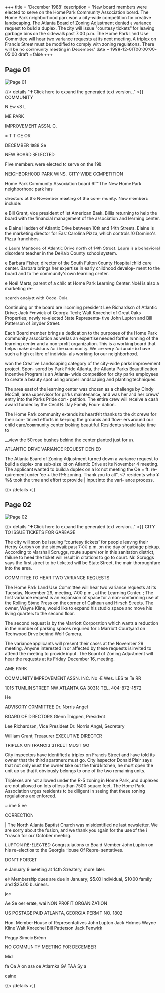 +++
title = 'December 1988'
description = 'New board members were elected to serve on the Home Park Community Association board. The Home Park neighborhood park won a city-wide competition for creative landscaping. The Atlanta Board of Zoning Adjustment denied a variance request to build a duplex. The city will issue "courtesy tickets" for leaving garbage bins on the sidewalk past 7:00 p.m. The Home Park Land Use Committee will hear two variance requests at its next meeting. A triplex on Francis Street must be modified to comply with zoning regulations. There will be no community meeting in December.'
date = 1988-12-01T00:00:00-05:00
draft = false
+++



## Page 01

![Page 01](/hpcia-newsletter-archive/1988-12_01.jpg)

{{< details "➕ Click here to expand the generated text version..." >}}
COMMUNITY

N Ew sS L

ME PARK

IMPROVEMENT ASSN. C.

= T T CE OR

DECEMBER 1988
Se

NEW BOARD SELECTED

Five members were elected to serve on the 19&

NEIGHBORHOOD PARK WINS .
CITY-WIDE COMPETITION

Home Park Community Association board 6f™ The New Home Park neighborhood park has

directors at the November meeting of the com-
munity. New members include:

e Bill Grant, vice president of 1st American
Bank. Billis returning to help the board with the
financial management of the association and
learning center.

e Elaine Hadden of Atlantic Drive between
10th and 14th Streets. Elaine is the marketing
director for East Carolina Pizza, which controls
10 Domino's Pizza franchises.

e Laura Mantrone of Atlantic Drive north of
14th Street. Laura is a behavioral disorders
teacher in the DeKalb County school system.

e Barbara Fisher, director of the South Fulton
County Hospital child care center. Barbara
brings her expertise in early childhood develop-
ment to the board and to the community's own
learning center.

e Noél Marts, parent of a child at Home Park
Learning Center. Noél is also a marketing re-

search analyst with Coca-Cola.

Continuing on the board are incoming president
Lee Richardson of Atlantic Drive; Jack Fenwick of
Georgia Tech; Walt Knoechel of Great Oaks
Properties; newly re-elected State Representa-
tive John Lupton and Bill Patterson of Snyder
Street.

Each Board member brings a dedication
to the purposes of the Home Park community
association as wellas an expertise needed forthe
running of the learning center and a non-profit
organization. This is a working board that helps
make decisions for the community. We are very
fortunate to have such a high calibre of individu-
als working for our neighborhood.

won the Creative Landscaping category of the
city-wide parks improvement project. Spon-
sored by Park Pride Atlanta, the Atlanta Parks
Beautification Incentive Program is an Atlanta-
wide competition for city parks employees to
create a beauty spot using proper landscaping
and planting techniques.

The area east of the learning center was
chosen as a challenge by Cindy McCall, area
supervisor for parks maintenance, and was her
and her crews’ entry into the Parks Pride com-
petition. The entire crew will receive a cash
award funded by the Cecil B. Day Family Foun-
dation.

The Home Park community extends its
heartfelt thanks to the cit crews for their con-
tinued efforts in keeping the grounds and flow-
ers around our child care/community center
looking beautiful. Residents should take time to

__view the 50 rose bushes behind the center
planted just for us.

ATLANTIC DRIVE VARIANCE
REQUEST DENIED

The Atlanta Board of Zoning Adjustment turned
down a variance request to build a duplex ona
sub-size lot on Atlantic Drive at its November 4
meeting. The applicant wanted to build a
duplex on a lot not meeting the Oe = ft. re-
quirement under ‘ee +
the R-5 zoning.
Thank you to all", <7
residents who ¥%&
took the time and
effort to provide |
input into the vari-
ance process.


{{< /details >}}




## Page 02

![Page 02](/hpcia-newsletter-archive/1988-12_02.jpg)

{{< details "➕ Click here to expand the generated text version..." >}}
CITY TO ISSUE TICKETS FOR GARBAGE

The city will soon be issuing “courtesy tickets” for
people leaving their Herby Curby’s on the sidewalk
past 7:00 p.m. on the day of garbage pickup.
According to Marshall Scruggs, route supervisor in
this sanitation district, failure to heed the ticket will
result in citations to go to court. Mr. Scruggs says the
first street to be ticketed will be State Street, the main
thoroughfare into the area.

COMMITTEE TO HEAR
TWO VARIANCE REQUESTS

The Home Park Land Use Committee will hear two
variance requests at its Tuesday, November 29,
meeting, 7:00 p.m., at the Learning Center. ;
The first variance request is an expansion of
space for a non-conforming use at the Rolling Stone
Press on the corner of Calhoun and Hirsch Streets.
The owner, Wayne Kline, would like to expand his
studio space and move his living quarters to the
second floor.

The second request is by the Marriott
Corporation which wants a reduction in the number
of parking spaces required for a Marriott Courtyard
on Techwood Drive behind Wolf Camera.

The variance applicants will present their
cases at the November 29 meeting. Anyone
interested in or affected by these requests is invited
to attend the meeting to provide input. The Board of
Zoning Adjustment will hear the requests at its
Friday, December 16, meeting.

AME PARK

COMMUNITY IMPROVEMENT ASSN. INC.
No -E Wes. LES te Te RR

1015 TUMLIN STREET NW ATLANTA GA 30318 TEL. 404-872-4572

He

ADVISORY COMMITTEE
Dr. Norris Angel

BOARD OF DIRECTORS
Glenn Thigpen, President

Lee Richardson, Vice President
Dr. Norris Angel, Secretary

William Grant, Treasurer EXECUTIVE DIRECTOR

TRIPLEX ON FRANCIS STREET
MUST GO

City inspectors have identified a triplex on Francis
Street and have told its owner that the third
apartment must go. City inspector Donald Plair says
that not only must the owner take out the third
kitchen, he must open the unit up so that it obviously
belongs to one of the two remaining units.

Triplexes are not allowed under the R-5
zoning in Home Park, and duplexes are not allowed
on lots ofless than 7500 square feet. The Home Park
Association urges residents to be diligent in seeing
that these zoning regulations are enforced.

~ ime 5
ee

CORRECTION

| The North Atlanta Baptist Church was misidentified
ne last newsletter. We are sorry about the
fusion, and we thank you again for the use of the
i “rrasch for our October meeting.

LUPTON RE-ELECTED
Congratulations to Board Member John Lupion on
his re-election to the Georgia House Of Repre-
sentatives.

DON’T FORGET

e January 9 meeting at 14th Streatery, more
later.

e¢ Membership dues are due in January; $5.00
individual, $10.00 family and $25.00 business.

jae

Ae Se oer erate, wai
NON PROFIT
ORGANIZATION

US POSTAGE PAID
ATLANTA, GEORGIA
PERMIT NO. 1802

Hon. Member House of
Representatives John Lupton
Jack Holmes
Wayne Kline
Walt Knoechel
Bill Patterson
Jack Fenwick

Peggy Simcic Brénn

NO COMMUNITY MEETING
FOR DECEMBER

Mid

fa Oa A on ase oe
Atlarnka GA TAA Sy a

caine


{{< /details >}}


